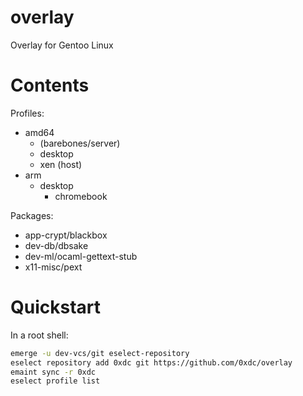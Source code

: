 # overlay
Overlay for Gentoo Linux

# Contents

Profiles:
* amd64
  * (barebones/server)
  * desktop
  * xen (host)
* arm
  * desktop
    * chromebook

Packages:
* app-crypt/blackbox
* dev-db/dbsake
* dev-ml/ocaml-gettext-stub
* x11-misc/pext

# Quickstart
In a root shell:
```bash
emerge -u dev-vcs/git eselect-repository
eselect repository add 0xdc git https://github.com/0xdc/overlay
emaint sync -r 0xdc
eselect profile list
```
